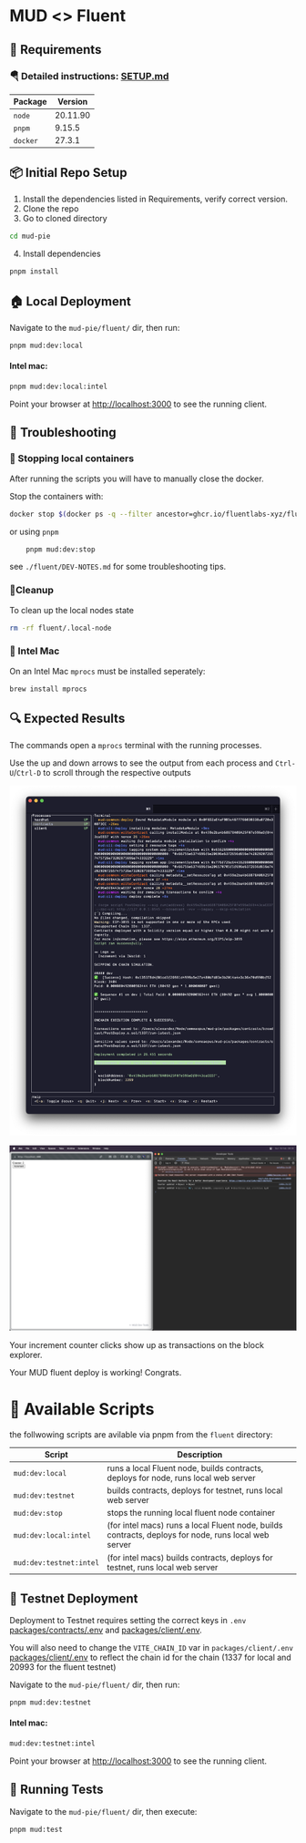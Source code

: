 # MUD <> Fluent
## 🚧 Requirements
### 🪂 Detailed instructions: [SETUP.md](https://github.com/ArchetypalTech/mud-pie/blob/main/SETUP.md)

Package | Version
------- | -------
`node` | 20.11.90
`pnpm` | 9.15.5
`docker` | 27.3.1


## 📦 Initial Repo Setup

1. Install the dependencies listed in Requirements, verify correct version.
2. Clone the repo
3. Go to cloned directory
```bash
cd mud-pie
```
4. Install dependencies
```bash
pnpm install
```

## 🏠 Local Deployment
Navigate to the `mud-pie/fluent/` dir, then run:
```bash
pnpm mud:dev:local
``` 

#### Intel mac:
```bash
pnpm mud:dev:local:intel
```

Point your browser at [http://localhost:3000](http://localhost:3000) to see the running client.

## 🏥 Troubleshooting

### 🚾 Stopping local containers

After running the scripts you will have to manually close the docker.

Stop the containers with:
```sh
docker stop $(docker ps -q --filter ancestor=ghcr.io/fluentlabs-xyz/fluent:latest)
```
or using `pnpm`
```sh
    pnpm mud:dev:stop
```

see `./fluent/DEV-NOTES.md` for some troubleshooting tips.

### 🧹Cleanup
To clean up the local nodes state 
```sh
rm -rf fluent/.local-node
```

### 🐛 Intel Mac
On an Intel Mac `mprocs` must be installed seperately: 
```bash
brew install mprocs
```

## 🔍 Expected Results
The commands open a `mprocs` terminal with the running processes.
 
Use the up and down arrows to see the output from each process and `Ctrl-U`/`Ctrl-D` to scroll through the respective outputs

![mud-pie-tmuxup-mac-01.png](https://github.com/ArchetypalTech/mud-pie/blob/main/mud-pie-tmuxup-mac-01.png)

![mud-pie-clientup-mac-01.png](https://github.com/ArchetypalTech/mud-pie/blob/main/mud-pie-clientup-mac-01.png)

Your increment counter clicks show up as transactions on the block explorer.

Your MUD fluent deploy is working! Congrats.



# 🔧 Available Scripts
the follwowing scripts are avilable via pnpm from the `fluent` directory:

Script | Description
-------|------------
`mud:dev:local` | runs a local Fluent node, builds contracts, deploys for node, runs local web server
`mud:dev:testnet` | builds contracts, deploys for testnet, runs local web server
`mud:dev:stop` | stops the running local fluent node container
`mud:dev:local:intel` | (for intel macs) runs a local Fluent node, builds contracts, deploys for node, runs local web server
`mud:dev:testnet:intel` | (for intel macs) builds contracts, deploys for testnet, runs local web server

## 🚀 Testnet Deployment

Deployment to Testnet requires setting the correct keys in `.env` [packages/contracts/.env](https://github.com/ArchetypalTech/mud-pie/blob/main/packages/contracts/.env) and [packages/client/.env](https://github.com/ArchetypalTech/mud-pie/blob/main/packages/client/.env).

You will also need to change the `VITE_CHAIN_ID` var in `packages/client/.env` [packages/client/.env](https://github.com/ArchetypalTech/mud-pie/blob/main/packages/client/.env) to reflect the chain id for the chain (1337 for local and 20993 for the fluent testnet)

Navigate to the `mud-pie/fluent/` dir, then run:
```bash
pnpm mud:dev:testnet
``` 

#### Intel mac:
```bash
mud:dev:testnet:intel
```

Point your browser at [http://localhost:3000](http://localhost:3000) to see the running client.

## 🧪 Running Tests
Navigate to the `mud-pie/fluent/` dir, then execute:
```bash
pnpm mud:test
```
